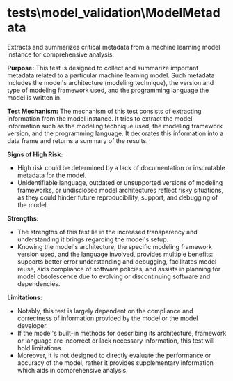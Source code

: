 # tests\model_validation\ModelMetadata

Extracts and summarizes critical metadata from a machine learning model instance for comprehensive analysis.

**Purpose:**
This test is designed to collect and summarize important metadata related to a particular machine learning model.
Such metadata includes the model's architecture (modeling technique), the version and type of modeling framework
used, and the programming language the model is written in.

**Test Mechanism:**
The mechanism of this test consists of extracting information from the model instance. It tries to extract the
model information such as the modeling technique used, the modeling framework version, and the programming
language. It decorates this information into a data frame and returns a summary of the results.

**Signs of High Risk:**

- High risk could be determined by a lack of documentation or inscrutable metadata for the model.
- Unidentifiable language, outdated or unsupported versions of modeling frameworks, or undisclosed model
architectures reflect risky situations, as they could hinder future reproducibility, support, and debugging of the
model.

**Strengths:**

- The strengths of this test lie in the increased transparency and understanding it brings regarding the model's
setup.
- Knowing the model's architecture, the specific modeling framework version used, and the language involved,
provides multiple benefits: supports better error understanding and debugging, facilitates model reuse, aids
compliance of software policies, and assists in planning for model obsolescence due to evolving or discontinuing
software and dependencies.

**Limitations:**

- Notably, this test is largely dependent on the compliance and correctness of information provided by the model or
the model developer.
- If the model's built-in methods for describing its architecture, framework or language are incorrect or lack
necessary information, this test will hold limitations.
- Moreover, it is not designed to directly evaluate the performance or accuracy of the model, rather it provides
supplementary information which aids in comprehensive analysis.